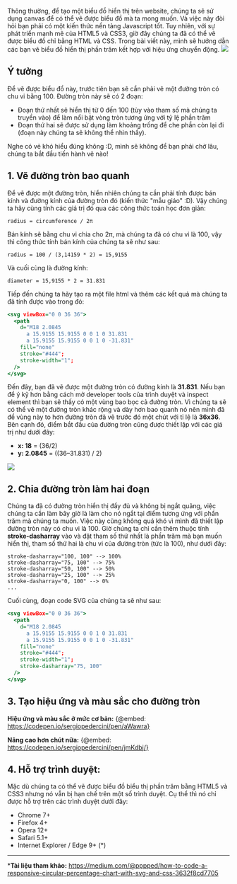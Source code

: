 Thông thường, để tạo một biểu đồ hiển thị trên website, chúng ta sẽ sử dụng canvas để có thể vẽ được biểu đồ mà ta mong muốn. Và việc này đòi hỏi bạn phải có một kiến thức nền tảng Javascript tốt. Tuy nhiên, với sự phát triển mạnh mẽ của HTML5 và CSS3, giờ đây chúng ta đã có thể vẽ được biểu đồ chỉ bằng HTML và CSS. Trong bài viết này, mình sẽ hướng dẫn các bạn vẽ biểu đồ hiển thị phần trăm kết hợp với hiệu ứng chuyển động.
![](https://images.viblo.asia/b90af544-ff2c-479f-a207-2fc42cc62ff6.gif)

## Ý tưởng
Để vẽ được biểu đồ này, trước tiên bạn sẽ cần phải vẽ một đường tròn có chu vi bằng 100. Đường tròn này sẽ có 2 đoạn:
* Đoạn thứ nhất sẽ hiển thị từ 0 đến 100 (tùy vào tham số mà chúng ta truyền vào) để làm nổi bật vòng tròn tương ứng với tỷ lệ phần trăm
* Đoạn thứ hai sẽ được sử dụng làm khoảng trống để che phần còn lại đi (đoạn này chúng ta sẽ không thể nhìn thấy).

Nghe có vẻ khó hiểu đúng không :D, mình sẽ không để bạn phải chờ lâu, chúng ta bắt đầu tiến hành vẽ nào!

## 1. Vẽ đường tròn bao quanh
Để vẽ được một đường tròn, hiển nhiên chúng ta cần phải tính được bán kính và đường kính của đường tròn đó (kiến thức "mẫu giáo" :D). Vậy chúng ta hãy cùng tính các giá trị đó qua các công thức toán học đơn giản:

```
radius = circumference / 2π
```

Bán kính sẽ bằng chu vi chia cho 2π, mà chúng ta đã có chu vi là 100, vậy thì công thức tính bán kính của chúng ta sẽ như sau:

```
radius = 100 / (3,14159 * 2) = 15,9155
```

Và cuối cùng là đường kính:

```
diameter = 15,9155 * 2 = 31.831
```

Tiếp đến chúng ta hãy tạo ra một file html và thêm các kết quả mà chúng ta đã tính được vào trong đó:

```html:progess-chart.html
<svg viewBox="0 0 36 36">
  <path
    d="M18 2.0845
      a 15.9155 15.9155 0 0 1 0 31.831
      a 15.9155 15.9155 0 0 1 0 -31.831"
    fill="none"
    stroke="#444";
    stroke-width="1";
  />
</svg>
```

Đến đây, bạn đã vẽ được một đường tròn có đường kính là **31.831**. Nếu bạn để ý kỹ hơn bằng cách mở developer tools của trình duyệt và inspect element thì bạn sẽ thấy có một vùng bao bọc cả đường tròn. Vì chúng ta sẽ có thể vẽ một đường tròn khác rộng và dày hơn bao quanh nó nên mình đã để vùng này to hơn đường tròn đã vẽ trước đó một chút với tỉ lệ là **36x36**. Bên cạnh đó, điểm bắt đầu của đường tròn cũng được thiết lập với các giá trị như dưới đây:
* **x: 18** = (36/2)
* **y: 2.0845** = ((36–31.831) / 2)

![](https://images.viblo.asia/fdb8ba05-9bb8-4b7d-8284-dc28aef72327.png)

## 2. Chia đường tròn làm hai đoạn
Chúng ta đã có đường tròn hiển thị đầy đủ và không bị ngắt quãng, việc chúng ta cần làm bây giờ là làm cho nó ngắt tại điểm tương ứng với phần trăm mà chúng ta muốn. Việc này cũng không quá khó vì mình đã thiết lập đường tròn này có chu vi là 100. Giờ chúng ta chỉ cần thêm thuộc tính **stroke-dasharray** vào và đặt tham số thứ nhất là phần trăm mà bạn muốn hiển thị, tham số thứ hai là chu vi của đường tròn (tức là 100), như dưới đây:

```
stroke-dasharray="100, 100" --> 100%
stroke-dasharray="75, 100" --> 75%
stroke-dasharray="50, 100" --> 50%
stroke-dasharray="25, 100" --> 25%
stroke-dasharray="0, 100" --> 0%
...
```

Cuối cùng, đoạn code SVG của chúng ta sẽ như sau:

```html:progess-chart.html
<svg viewBox="0 0 36 36">
  <path
    d="M18 2.0845
      a 15.9155 15.9155 0 0 1 0 31.831
      a 15.9155 15.9155 0 0 1 0 -31.831"
    fill="none"
    stroke="#444";
    stroke-width="1";
    stroke-dasharray="75, 100"
  />
</svg>
```

## 3. Tạo hiệu ứng và màu sắc cho đường tròn
**Hiệu ứng và màu sắc ở mức cơ bản:**
{@embed: https://codepen.io/sergiopedercini/pen/aWawra}

**Nâng cao hơn chút nữa:**
{@embed: https://codepen.io/sergiopedercini/pen/jmKdbj/}

## 4. Hỗ trợ trình duyệt:
Mặc dù chúng ta có thể vẽ được biểu đồ biểu thị phần trăm bằng HTML5 và CSS3 nhưng nó vẫn bị hạn chế trên một số trình duyệt. Cụ thể thì nó chỉ được hỗ trợ trên các trình duyệt dưới đây:
* Chrome 7+
* Firefox 4+
* Opera 12+
* Safari 5.1+
* Internet Explorer / Edge 9+ (*)

-----
***Tài liệu tham khảo:** https://medium.com/@pppped/how-to-code-a-responsive-circular-percentage-chart-with-svg-and-css-3632f8cd7705